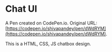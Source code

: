 # Chat UI

A Pen created on CodePen.io. Original URL: [https://codepen.io/shivapandey/pen/dWdRYM](https://codepen.io/shivapandey/pen/dWdRYM).

This is a HTML, CSS, JS chatbox design. 
